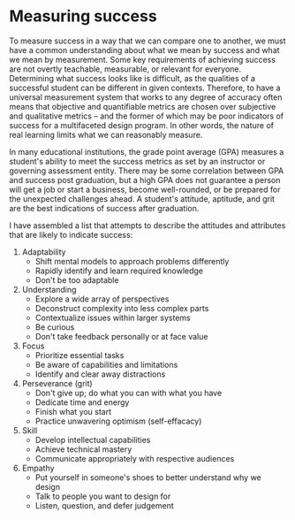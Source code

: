 # Measuring success

To measure success in a way that we can compare one to another, we must have a common understanding about what we mean by success and what we mean by measurement. Some key requirements of achieving success are not overtly teachable, measurable, or relevant for everyone. Determining what success looks like is difficult, as the qualities of a successful student can be different in given contexts. Therefore, to have a universal measurement system that works to any degree of accuracy often means that objective and quantifiable metrics are chosen over subjective and qualitative metrics – and the former of which may be poor indicators of success for a multifaceted design program. In other words, the nature of real learning limits what we can reasonably measure.

In many educational institutions, the grade point average \(GPA\) measures a student's ability to meet the success metrics as set by an instructor or governing assessment entity. There may be some correlation between GPA and success post graduation, but a high GPA does not guarantee a person will get a job or start a business, become well-rounded, or be prepared for the unexpected challenges ahead. A student's attitude, aptitude, and grit are the best indications of success after graduation.

I have assembled a list that attempts to describe the attitudes and attributes that are likely to indicate success:

1. Adaptability
   * Shift mental models to approach problems differently
   * Rapidly identify and learn required knowledge
   * Don't be too adaptable 
2. Understanding
   * Explore a wide array of perspectives
   * Deconstruct complexity into less complex parts
   * Contextualize issues within larger systems
   * Be curious
   * Don't take feedback personally or at face value
3. Focus
   * Prioritize essential tasks
   * Be aware of capabilities and limitations
   * Identify and clear away distractions 
4. Perseverance \(grit\)
   * Don't give up; do what you can with what you have
   * Dedicate time and energy
   * Finish what you start
   * Practice unwavering optimism \(self-effacacy\)
5. Skill
   * Develop intellectual capabilities
   * Achieve technical mastery
   * Communicate appropriately with respective audiences
6. Empathy
   * Put yourself in someone's shoes to better understand why we design
   * Talk to people you want to design for
   * Listen, question, and defer judgement



